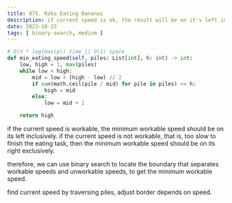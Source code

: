 ```yaml
---
title: 875. Koko Eating Bananas
description: if current speed is ok, the result will be on it's left inclusively
date: 2023-10-23
tags: [ binary-search, medium ] 
---
```


```python
# O(n * log(max(p)) time || O(1) space
def min_eating_speed(self, piles: List[int], h: int) -> int:
    low, high = 1, max(piles)
    while low < high:
        mid = low + (high - low) // 2
        if sum(math.ceil(pile / mid) for pile in piles) <= h:
            high = mid
        else:
            low = mid + 1

    return high
```

if the current speed is workable, the minimum workable speed should be on its left inclusively. if the current speed is not workable, that is, too slow to finish the eating task, then the minimum workable speed should be on its right exclusively.

therefore, we can use binary search to locate the boundary that separates workable speeds and unworkable speeds, to get the minimum workable speed.

find current speed by traversing piles, adjust border depends on speed.
